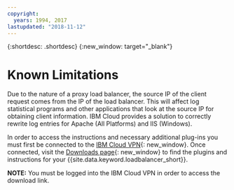 ```yaml
---
copyright:
  years: 1994, 2017
lastupdated: "2018-11-12"
---
```


{:shortdesc: .shortdesc}
{:new_window: target="_blank"}

# Known Limitations

Due to the nature of a proxy load balancer, the source IP of the client request comes from the IP of the load balancer. This will affect log statistical programs and other applications that look at the source IP for obtaining client information. IBM Cloud provides a solution to correctly rewrite log entries for Apache (All Platforms) and IIS (Windows).

In order to access the instructions and necessary additional plug-ins you must first be connected to the [IBM Cloud VPN](/docs/infrastructure/iaas-vpn/getting-started.html){: new_window}. Once connected, visit the [Downloads page](http://downloads.softlayer.local/loadbalancer/){: new_window} to find the plugins and instructions for your {{site.data.keyword.loadbalancer_short}}.

**NOTE:** You must be logged into the IBM Cloud VPN in order to access the download link.